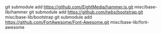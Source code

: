 git submodule add https://github.com/EightMedia/hammer.js.git misc/base-lib/hammer
git submodule add https://github.com/twbs/bootstrap.git misc/base-lib/bootstrap
git submodule add https://github.com/FortAwesome/Font-Awesome.git misc/base-lib/font-awesome
